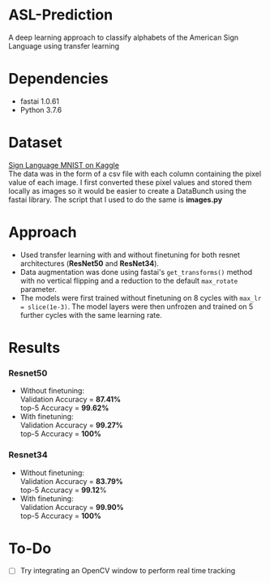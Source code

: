# ASL-Prediction
A deep learning approach to classify alphabets of the American Sign Language using transfer learning

# Dependencies
- fastai 1.0.61
- Python 3.7.6

# Dataset

[Sign Language MNIST on Kaggle](https://www.kaggle.com/datamunge/sign-language-mnist/)<br>
The data was in the form of a csv file with each column containing the pixel value of each image.
I first converted these pixel values and stored them locally as images so it would be easier to create a DataBunch using the fastai library. The script that I used to do the same is **images.py**

# Approach
- Used transfer learning with and without finetuning for both resnet architectures (**ResNet50** and **ResNet34**).<br>
- Data augmentation was done using fastai's ```get_transforms()``` method with no vertical flipping and a reduction to the default ```max_rotate``` parameter.<br>
- The models were first trained without finetuning on 8 cycles with ```max_lr = slice(1e-3)```. The model layers were then unfrozen and trained on 5 further cycles with the same learning rate.

# Results

### Resnet50
- Without finetuning:<br>
Validation Accuracy = **87.41%**<br>
top-5 Accuracy = **99.62%**
- With finetuning:<br>
Validation Accuracy = **99.27%**<br>
top-5 Accuracy = **100%**

### Resnet34
- Without finetuning:<br>
Validation Accuracy = **83.79%**<br>
top-5 Accuracy = **99.12**%
- With finetuning:<br>
Validation Accuracy = **99.90%**<br>
top-5 Accuracy = **100%**

# To-Do
- [ ] Try integrating an OpenCV window to perform real time tracking
